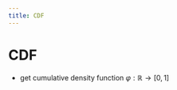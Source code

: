 ```yaml
---
title: CDF
---
```


# CDF
- get cumulative density function $\varphi : \mathbb{R} \rightarrow [0,1]$





















